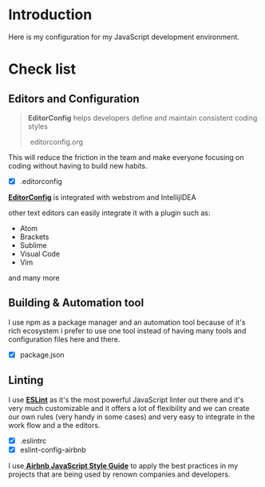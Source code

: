 # Introduction

Here is my configuration for my JavaScript development environment.

# Check list

## Editors and Configuration

> **EditorConfig** helps developers define and maintain consistent coding styles
>
> ​	editorconfig.org

This will reduce the friction in the team and make everyone focusing on coding without having to build new habits.

- [x] .editorconfig

[**EditorConfig**](http://editorconfig.org/) is integrated with webstrom and IntellijIDEA

other text editors can easily integrate it with a plugin such as:

- Atom
- Brackets
- Sublime
- Visual Code
- Vim

and many more

## Building & Automation tool

I use npm as a package manager and an automation tool because of it's rich ecosystem i prefer to use one tool instead of having many tools and configuration files here and there.

- [x] package.json

## Linting

I use [**ESLint**](http://eslint.org/) as it's the most powerful JavaScript linter out there and it's very much customizable and it offers a lot of flexibility and we can create our own rules (very handy in some cases) and very easy to integrate in the work flow and a the editors. 

- [x] .eslintrc
- [x] eslint-config-airbnb

I use[ **Airbnb JavaScript Style Guide**](https://github.com/airbnb/javascript) to apply the best practices in my projects that are being used by renown companies and developers.  